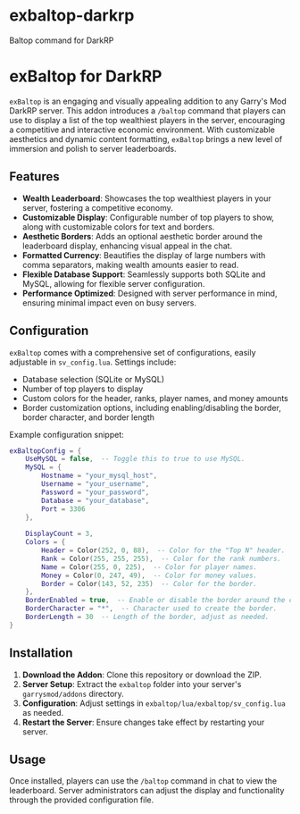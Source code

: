 # exbaltop-darkrp
Baltop command for DarkRP

# exBaltop for DarkRP

`exBaltop` is an engaging and visually appealing addition to any Garry's Mod DarkRP server. This addon introduces a `/baltop` command that players can use to display a list of the top wealthiest players in the server, encouraging a competitive and interactive economic environment. With customizable aesthetics and dynamic content formatting, `exBaltop` brings a new level of immersion and polish to server leaderboards.

## Features

- **Wealth Leaderboard**: Showcases the top wealthiest players in your server, fostering a competitive economy.
- **Customizable Display**: Configurable number of top players to show, along with customizable colors for text and borders.
- **Aesthetic Borders**: Adds an optional aesthetic border around the leaderboard display, enhancing visual appeal in the chat.
- **Formatted Currency**: Beautifies the display of large numbers with comma separators, making wealth amounts easier to read.
- **Flexible Database Support**: Seamlessly supports both SQLite and MySQL, allowing for flexible server configuration.
- **Performance Optimized**: Designed with server performance in mind, ensuring minimal impact even on busy servers.

## Configuration

`exBaltop` comes with a comprehensive set of configurations, easily adjustable in `sv_config.lua`. Settings include:

- Database selection (SQLite or MySQL)
- Number of top players to display
- Custom colors for the header, ranks, player names, and money amounts
- Border customization options, including enabling/disabling the border, border character, and border length

Example configuration snippet:

```lua
exBaltopConfig = {
    UseMySQL = false,  -- Toggle this to true to use MySQL.
    MySQL = {
        Hostname = "your_mysql_host",
        Username = "your_username",
        Password = "your_password",
        Database = "your_database",
        Port = 3306
    },
    
    DisplayCount = 3,  
    Colors = {
        Header = Color(252, 0, 88),  -- Color for the "Top N" header.
        Rank = Color(255, 255, 255),  -- Color for the rank numbers.
        Name = Color(255, 0, 225),  -- Color for player names.
        Money = Color(0, 247, 49),  -- Color for money values.
        Border = Color(143, 52, 235)  -- Color for the border.
    },
    BorderEnabled = true,  -- Enable or disable the border around the chat messages.
    BorderCharacter = "*",  -- Character used to create the border.
    BorderLength = 30  -- Length of the border, adjust as needed.
}

```

## Installation

1. **Download the Addon**: Clone this repository or download the ZIP.
2. **Server Setup**: Extract the `exbaltop` folder into your server's `garrysmod/addons` directory.
3. **Configuration**: Adjust settings in `exbaltop/lua/exbaltop/sv_config.lua` as needed.
4. **Restart the Server**: Ensure changes take effect by restarting your server.

## Usage

Once installed, players can use the `/baltop` command in chat to view the leaderboard. Server administrators can adjust the display and functionality through the provided configuration file.

